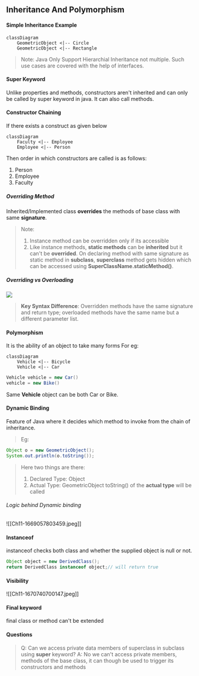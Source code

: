 ## Inheritance And Polymorphism

#### Simple Inheritance Example
```mermaid
classDiagram
	GeometricObject <|-- Circle
	GeometricObject <|-- Rectangle
```
> Note: Java Only Support Hierarchial Inheritance not multiple. Such use cases are covered with the help of interfaces.

#### Super Keyword
Unlike properties and methods, constructors aren't inherited and can only be called by super keyword in java.
It can also call methods.

#### Constructor Chaining
If there exists a construct as given below
```mermaid
classDiagram
	Faculty <|-- Employee
	Employee <|-- Person
```

Then order in which constructors are called is as follows:
1) Person
2) Employee
3) Faculty

##### Overriding Method
Inherited/Implemented class **overrides** the methods of base class with same **signature**.
> Note:
> 1) Instance method can be overridden only if its accessible
> 2) Like instance methods, **static methods** can be **inherited** but it can't be **overrided**. On declaring method with same signature as static method in **subclass**, **superclass** method gets hidden which can be accessed using **SuperClassName.staticMethod()**.


##### Overriding vs Overloading
**![](https://lh3.googleusercontent.com/N20PdI2S-i19WOd2M-27xv5Kn-BYklUQHUmZQviRkpOqL8bPg3V5tSD3mY53yOZzN3ynqmRaMDyR4oe0MHNufrGzo67elT80HbCGFZp7KayKI91rgDgA2v21D99zjYl6EjnDtKuUOXvAHd5KLr0ESaloHt-t-ln8UXO_40VSejUQmlLB6IwLJ9DmrHpV)**
> **Key Syntax Difference**: Overridden methods have the same signature and return type; overloaded methods have the same name but a different parameter list.

#### Polymorphism
It is the ability of an object to take many forms
For eg:
```mermaid
classDiagram
	Vehicle <|-- Bicycle
	Vehicle <|-- Car
```
```java
Vehicle vehicle = new Car()
vehicle = new Bike()
```
Same **Vehicle** object can be both Car or Bike.

#### Dynamic Binding
Feature of Java where it decides which method to invoke from the chain of inheritance.
> Eg: 
```java
Object o = new GeometricObject(); 
System.out.println(o.toString());
```
> Here two things are there:
> 1) Declared Type: Object
> 2) Actual Type: GeometricObject
   toString() of the **actual type** will be called

###### Logic behind Dynamic binding
![[Ch11-1669057803459.jpeg]]

#### Instanceof
instanceof checks both class and whether the supplied object is null or not.
```java
Object object = new DerivedClass();
return DerivedClass instanceof object;// will return true
```

#### Visibility
![[Ch11-1670740700147.jpeg]]

#### Final keyword
final class or method can't be extended

#### Questions
> Q: Can we access private data members of superclass in subclass using **super** keyword?
> A: No we can't access private members, methods of the base class, it can though be used to trigger its constructors and methods
